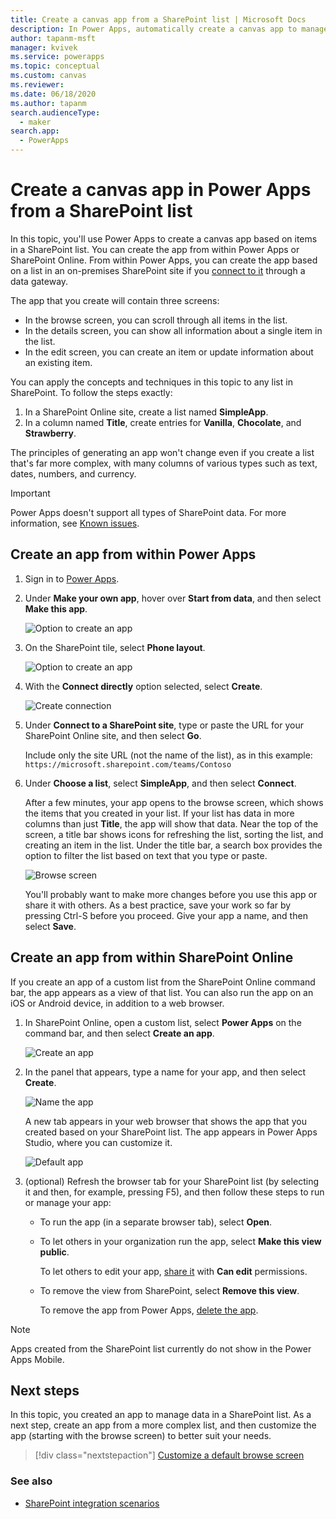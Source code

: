 ```yaml
---
title: Create a canvas app from a SharePoint list | Microsoft Docs
description: In Power Apps, automatically create a canvas app to manage data in a SharePoint list
author: tapanm-msft
manager: kvivek
ms.service: powerapps
ms.topic: conceptual
ms.custom: canvas
ms.reviewer: 
ms.date: 06/18/2020
ms.author: tapanm
search.audienceType: 
  - maker
search.app: 
  - PowerApps
---
```

# Create a canvas app in Power Apps from a SharePoint list

In this topic, you'll use Power Apps to create a canvas app based on items in a SharePoint list. You can create the app from within Power Apps or SharePoint Online. From within Power Apps, you can create the app based on a list in an on-premises SharePoint site if you [connect to it](connections/connection-sharepoint-online.md#create-a-connection) through a data gateway.

The app that you create will contain three screens:

- In the browse screen, you can scroll through all items in the list.
- In the details screen, you can show all information about a single item in the list.
- In the edit screen, you can create an item or update information about an existing item.

You can apply the concepts and techniques in this topic to any list in SharePoint. To follow the steps exactly:

1. In a SharePoint Online site, create a list named **SimpleApp**.
2. In a column named **Title**, create entries for **Vanilla**, **Chocolate**, and **Strawberry**.

The principles of generating an app won't change even if you create a list that's far more complex, with many columns of various types such as text, dates, numbers, and currency.

> [!IMPORTANT]
> Power Apps doesn't support all types of SharePoint data. For more information, see [Known issues](connections/connection-sharepoint-online.md#known-issues).

## Create an app from within Power Apps

1. Sign in to [Power Apps](https://make.powerapps.com?utm_source=padocs&utm_medium=linkinadoc&utm_campaign=referralsfromdoc).

1. Under **Make your own app**, hover over **Start from data**, and then select **Make this app**.

	![Option to create an app](./media/app-from-sharepoint/start-from-data.png)

1. On the SharePoint tile, select **Phone layout**.

	![Option to create an app](./media/app-from-sharepoint/sharepoint-tile.png)

1. With the **Connect directly** option selected, select **Create**.

    ![Create connection](./media/app-from-sharepoint/create-connection.png)

1. Under **Connect to a SharePoint site**, type or paste the URL for your SharePoint Online site, and then select **Go**.

    Include only the site URL (not the name of the list), as in this example:<br>`https://microsoft.sharepoint.com/teams/Contoso`

1. Under **Choose a list**, select **SimpleApp**, and then select **Connect**.

    After a few minutes, your app opens to the browse screen, which shows the items that you created in your list. If your list has data in more columns than just **Title**, the app will show that data. Near the top of the screen, a title bar shows icons for refreshing the list, sorting the list, and creating an item in the list. Under the title bar, a search box provides the option to filter the list based on text that you type or paste. 

    ![Browse screen](./media/app-from-sharepoint/browse-screen.png)

    You'll probably want to make more changes before you use this app or share it with others. As a best practice, save your work so far by pressing Ctrl-S before you proceed. Give your app a name, and then select **Save**.

## Create an app from within SharePoint Online

If you create an app of a custom list from the SharePoint Online command bar, the app appears as a view of that list. You can also run the app on an iOS or Android device, in addition to a web browser.

1. In SharePoint Online, open a custom list, select **Power Apps** on the command bar, and then select **Create an app**.

    ![Create an app](./media/app-from-sharepoint/generate-new-app.png)

2. In the panel that appears, type a name for your app, and then select **Create**.

    ![Name the app](./media/app-from-sharepoint/app-name.png)

    A new tab appears in your web browser that shows the app that you created based on your SharePoint list. The app appears in Power Apps Studio, where you can customize it.

    ![Default app](./media/app-from-sharepoint/default-app.png)

3. (optional) Refresh the browser tab for your SharePoint list (by selecting it and then, for example, pressing F5), and then follow these steps to run or manage your app:

    - To run the app (in a separate browser tab), select **Open**.
    - To let others in your organization run the app, select **Make this view public**.

        To let others to edit your app, [share it](share-app.md) with **Can edit** permissions.

    - To remove the view from SharePoint, select **Remove this view**.

        To remove the app from Power Apps, [delete the app](delete-app.md).

> [!NOTE]
> Apps created from the SharePoint list currently do not show in the Power Apps Mobile.

## Next steps
In this topic, you created an app to manage data in a SharePoint list. As a next step, create an app from a more complex list, and then customize the app (starting with the browse screen) to better suit your needs.

> [!div class="nextstepaction"]
> [Customize a default browse screen](customize-layout-sharepoint.md)

### See also

- [SharePoint integration scenarios](sharepoint/scenarios-intro.md)
